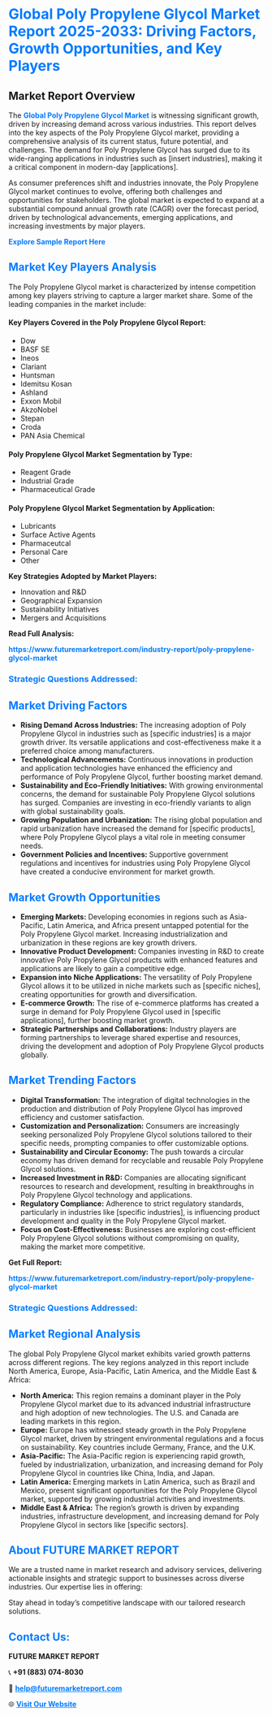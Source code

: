 <h1 style="color: #007BFF;">Global Poly Propylene Glycol Market Report 2025-2033: Driving Factors, Growth Opportunities, and Key Players</h1>

<section id="overview">
<h2>Market Report Overview</h2>
<p>The <a href="https://www.futuremarketreport.com/industry-report/poly-propylene-glycol-market" style="color: #007BFF; text-decoration: none;"><strong>Global Poly Propylene Glycol Market</strong></a> is witnessing significant growth, driven by increasing demand across various industries. This report delves into the key aspects of the Poly Propylene Glycol market, providing a comprehensive analysis of its current status, future potential, and challenges. The demand for Poly Propylene Glycol has surged due to its wide-ranging applications in industries such as [insert industries], making it a critical component in modern-day [applications].</p>
<p>As consumer preferences shift and industries innovate, the Poly Propylene Glycol market continues to evolve, offering both challenges and opportunities for stakeholders. The global market is expected to expand at a substantial compound annual growth rate (CAGR) over the forecast period, driven by technological advancements, emerging applications, and increasing investments by major players.</p>
</section>

<section id="overview">
<p><a href="https://www.futuremarketreport.com/request-sample/reportId=103033" style="color: #007BFF; text-decoration: none;"><strong>Explore Sample Report Here</strong></a></p>
</section>

<section id="key-players">
<h2 style="color: #007BFF;">Market Key Players Analysis</h2>
<p>The Poly Propylene Glycol market is characterized by intense competition among key players striving to capture a larger market share. Some of the leading companies in the market include:</p>
<h4>Key Players Covered in the Poly Propylene Glycol Report:</h4>
<ul><li>Dow</li><li>BASF SE</li><li>Ineos</li><li>Clariant</li><li>Huntsman</li><li>Idemitsu Kosan</li><li>Ashland</li><li>Exxon Mobil</li><li>AkzoNobel</li><li>Stepan</li><li>Croda</li><li>PAN Asia Chemical</li></ul>
<h4>Poly Propylene Glycol Market Segmentation by Type:</h4>
<ul><li>Reagent Grade</li><li>Industrial Grade</li><li>Pharmaceutical Grade</li></ul>

<h4>Poly Propylene Glycol Market Segmentation by Application:</h4>
<ul><li>Lubricants</li><li>Surface Active Agents</li><li>Pharmaceutcal</li><li>Personal Care</li><li>Other</li></ul>
<p><strong>Key Strategies Adopted by Market Players:</strong></p>
<ul>
<li>Innovation and R&D</li>
<li>Geographical Expansion</li>
<li>Sustainability Initiatives</li>
<li>Mergers and Acquisitions</li>
</ul>
</section>

<section>
<p><strong>Read Full Analysis: </strong></p><a href="https://www.futuremarketreport.com/industry-report/poly-propylene-glycol-market" style="color: #007BFF; text-decoration: none;"><strong>https://www.futuremarketreport.com/industry-report/poly-propylene-glycol-market</strong></a>
<h3 style="color: #007BFF;">Strategic Questions Addressed:</h3>
</section>

<section id="driving-factors">
<h2 style="color: #007BFF;">Market Driving Factors</h2>
<ul>
<li><strong>Rising Demand Across Industries:</strong> The increasing adoption of Poly Propylene Glycol in industries such as [specific industries] is a major growth driver. Its versatile applications and cost-effectiveness make it a preferred choice among manufacturers.</li>
<li><strong>Technological Advancements:</strong> Continuous innovations in production and application technologies have enhanced the efficiency and performance of Poly Propylene Glycol, further boosting market demand.</li>
<li><strong>Sustainability and Eco-Friendly Initiatives:</strong> With growing environmental concerns, the demand for sustainable Poly Propylene Glycol solutions has surged. Companies are investing in eco-friendly variants to align with global sustainability goals.</li>
<li><strong>Growing Population and Urbanization:</strong> The rising global population and rapid urbanization have increased the demand for [specific products], where Poly Propylene Glycol plays a vital role in meeting consumer needs.</li>
<li><strong>Government Policies and Incentives:</strong> Supportive government regulations and incentives for industries using Poly Propylene Glycol have created a conducive environment for market growth.</li>
</ul>
</section>

<section id="growth-opportunities">
<h2 style="color: #007BFF;">Market Growth Opportunities</h2>
<ul>
<li><strong>Emerging Markets:</strong> Developing economies in regions such as Asia-Pacific, Latin America, and Africa present untapped potential for the Poly Propylene Glycol market. Increasing industrialization and urbanization in these regions are key growth drivers.</li>
<li><strong>Innovative Product Development:</strong> Companies investing in R&D to create innovative Poly Propylene Glycol products with enhanced features and applications are likely to gain a competitive edge.</li>
<li><strong>Expansion into Niche Applications:</strong> The versatility of Poly Propylene Glycol allows it to be utilized in niche markets such as [specific niches], creating opportunities for growth and diversification.</li>
<li><strong>E-commerce Growth:</strong> The rise of e-commerce platforms has created a surge in demand for Poly Propylene Glycol used in [specific applications], further boosting market growth.</li>
<li><strong>Strategic Partnerships and Collaborations:</strong> Industry players are forming partnerships to leverage shared expertise and resources, driving the development and adoption of Poly Propylene Glycol products globally.</li>
</ul>
</section>

<section id="trending-factors">
<h2 style="color: #007BFF;">Market Trending Factors</h2>
<ul>
<li><strong>Digital Transformation:</strong> The integration of digital technologies in the production and distribution of Poly Propylene Glycol has improved efficiency and customer satisfaction.</li>
<li><strong>Customization and Personalization:</strong> Consumers are increasingly seeking personalized Poly Propylene Glycol solutions tailored to their specific needs, prompting companies to offer customizable options.</li>
<li><strong>Sustainability and Circular Economy:</strong> The push towards a circular economy has driven demand for recyclable and reusable Poly Propylene Glycol solutions.</li>
<li><strong>Increased Investment in R&D:</strong> Companies are allocating significant resources to research and development, resulting in breakthroughs in Poly Propylene Glycol technology and applications.</li>
<li><strong>Regulatory Compliance:</strong> Adherence to strict regulatory standards, particularly in industries like [specific industries], is influencing product development and quality in the Poly Propylene Glycol market.</li>
<li><strong>Focus on Cost-Effectiveness:</strong> Businesses are exploring cost-efficient Poly Propylene Glycol solutions without compromising on quality, making the market more competitive.</li>
</ul>
</section>

<section>
<p><strong>Get Full Report: </strong></p><a href="https://www.futuremarketreport.com/industry-report/poly-propylene-glycol-market" style="color: #007BFF; text-decoration: none;"><strong>https://www.futuremarketreport.com/industry-report/poly-propylene-glycol-market</strong></a>
<h3 style="color: #007BFF;">Strategic Questions Addressed:</h3>
</section>


<section id="regional-analysis">
<h2 style="color: #007BFF;">Market Regional Analysis</h2>
<p>The global Poly Propylene Glycol market exhibits varied growth patterns across different regions. The key regions analyzed in this report include North America, Europe, Asia-Pacific, Latin America, and the Middle East & Africa:</p>
<ul>
<li><strong>North America:</strong> This region remains a dominant player in the Poly Propylene Glycol market due to its advanced industrial infrastructure and high adoption of new technologies. The U.S. and Canada are leading markets in this region.</li>
<li><strong>Europe:</strong> Europe has witnessed steady growth in the Poly Propylene Glycol market, driven by stringent environmental regulations and a focus on sustainability. Key countries include Germany, France, and the U.K.</li>
<li><strong>Asia-Pacific:</strong> The Asia-Pacific region is experiencing rapid growth, fueled by industrialization, urbanization, and increasing demand for Poly Propylene Glycol in countries like China, India, and Japan.</li>
<li><strong>Latin America:</strong> Emerging markets in Latin America, such as Brazil and Mexico, present significant opportunities for the Poly Propylene Glycol market, supported by growing industrial activities and investments.</li>
<li><strong>Middle East & Africa:</strong> The region’s growth is driven by expanding industries, infrastructure development, and increasing demand for Poly Propylene Glycol in sectors like [specific sectors].</li>
</ul>
</section>

<footer>
<h2 style="color: #007BFF;">About FUTURE MARKET REPORT</h2>
<p>We are a trusted name in market research and advisory services, delivering actionable insights and strategic support to businesses across diverse industries. Our expertise lies in offering:</p>

<p>Stay ahead in today’s competitive landscape with our tailored research solutions.</p>

<h2 style="color: #007BFF;">Contact Us:</h2>
<p><strong>FUTURE MARKET REPORT</strong></p>
<p>📞 <strong>+91 (883) 074-8030</strong></p>
<p>📧 <strong><a href="mailto:help@futuremarketreport.com" style="color: #007BFF;">help@futuremarketreport.com</a></strong></p>
<p>🌐 <strong><a href="https://www.futuremarketreport.com/" style="color: #007BFF;">Visit Our Website</a></strong></p>
</footer>